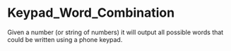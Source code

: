 # Keypad_Word_Combination
Given a number (or string of numbers) it will output all possible words that could be written using a phone keypad. 

